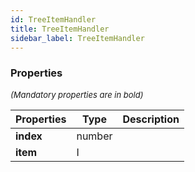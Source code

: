 ```yaml
---
id: TreeItemHandler
title: TreeItemHandler
sidebar_label: TreeItemHandler
---
```




### Properties

<font size="2"><i>(Mandatory properties are in bold)</i></font>

| Properties | Type | Description |
| --------- | ---- | ----------- |
| **index** | number |  |
| **item** | I |  |
